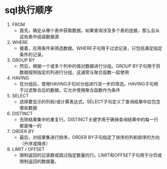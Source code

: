 # sql执行顺序

1. FROM
   - 首先，确定从哪个表中获取数据。如果查询涉及多个表的连接，那么会从这些表中组装数据源
2. WHERE
   - 接着，应用条件来筛选数据。WHERE子句用于过滤记录，只包括满足指定条件的记录。
3. GROUP BY
   - 然后，根据一个或多个列中的值对数据进行分组。GROUP BY子句用于将数据按照指定的列进行分组，这通常与聚合函数一起使用
4. HAVING
   - 在分组后，使用HAVING子句对分组进行进一步的筛选。HAVING子句用于过滤聚合后的数据，它允许使用聚合函数作为条件
5. SELECT
   - 选择要显示的列和/或计算表达式。SELECT子句定义了查询结果中应包含哪些数据
6. DISTINCT
   - 去除结果集中的重复行。DISTINCT关键字用于确保查询结果中的每一行都是唯一的
7. ORDER BY
   - 最后，对结果集进行排序。ORDER BY子句指定了排序的列和排序的方向（升序或降序）
8. LIMIT / OFFSET
   - 限制返回的记录数或跳过指定数量的行。LIMIT和OFFSET子句用于分页或限制返回的数据量。
